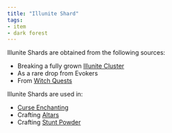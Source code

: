 ```yaml
---
title: "Illunite Shard"
tags:
- item
- dark forest
---
```


Illunite Shards are obtained from the following sources:  
- Breaking a fully grown [Illunite Cluster](notes/block/illunite_cluster)
- As a rare drop from Evokers
- From [Witch Quests](notes/mechanic/witch_quest)


Illunite Shards are used in:  
- [Curse Enchanting](notes/mechanic/curse_enchanting)
- Crafting [Altars](notes/block/altar)
- Crafting [Stunt Powder](notes/item/stunt_powder)

